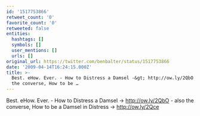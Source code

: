 ```yaml
---
id: '1517753866'
retweet_count: '0'
favorite_count: '0'
retweeted: false
entities:
  hashtags: []
  symbols: []
  user_mentions: []
  urls: []
original_url: https://twitter.com/benbalter/status/1517753866
date: '2009-04-14T16:24:15.000Z'
title: >-
  Best. eHow. Ever. - How to Distress a Damsel -&gt; http://ow.ly/2QbO - also
  the converse, How to be …
---
```


Best. eHow. Ever. - How to Distress a Damsel -&gt; http://ow.ly/2QbO - also the converse, How to be a Damsel in Distress -&gt; http://ow.ly/2Qce